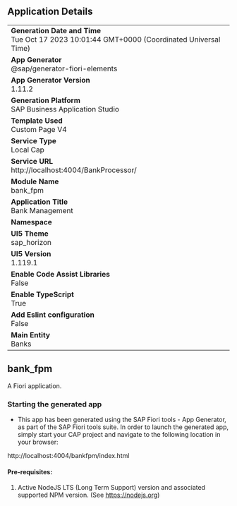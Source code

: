 ## Application Details
|               |
| ------------- |
|**Generation Date and Time**<br>Tue Oct 17 2023 10:01:44 GMT+0000 (Coordinated Universal Time)|
|**App Generator**<br>@sap/generator-fiori-elements|
|**App Generator Version**<br>1.11.2|
|**Generation Platform**<br>SAP Business Application Studio|
|**Template Used**<br>Custom Page V4|
|**Service Type**<br>Local Cap|
|**Service URL**<br>http://localhost:4004/BankProcessor/
|**Module Name**<br>bank_fpm|
|**Application Title**<br>Bank Management|
|**Namespace**<br>|
|**UI5 Theme**<br>sap_horizon|
|**UI5 Version**<br>1.119.1|
|**Enable Code Assist Libraries**<br>False|
|**Enable TypeScript**<br>True|
|**Add Eslint configuration**<br>False|
|**Main Entity**<br>Banks|

## bank_fpm

A Fiori application.

### Starting the generated app

-   This app has been generated using the SAP Fiori tools - App Generator, as part of the SAP Fiori tools suite.  In order to launch the generated app, simply start your CAP project and navigate to the following location in your browser:

http://localhost:4004/bankfpm/index.html

#### Pre-requisites:

1. Active NodeJS LTS (Long Term Support) version and associated supported NPM version.  (See https://nodejs.org)


